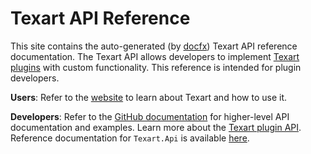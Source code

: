 # Texart API Reference

This site contains the auto-generated (by [docfx](https://dotnet.github.io/docfx/)) Texart API reference documentation. The Texart API allows developers to implement [Texart plugins](TODO) with custom functionality. This reference is intended for plugin developers.

**Users**: Refer to the [website](https://texart.github.io) to learn about Texart and how to use it.

**Developers**: Refer to the [GitHub documentation](https://github.com/Texart/Texart/blob/master/doc/index.md) for higher-level API documentation and examples. Learn more about the [Texart plugin API](https://github.com/Texart/Texart/blob/master/doc/plugins.md). Reference documentation for `Texart.Api` is available [here](xref:Texart.Api).
